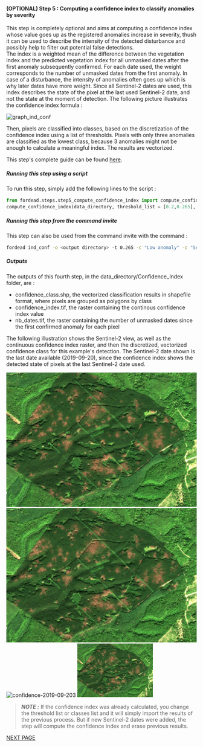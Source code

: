 #### (OPTIONAL) Step 5 : Computing a confidence index to classify anomalies by severity

This step is completely optional and aims at computing a confidence index whose value goes up as the registered anomalies increase in severity, thush it can be used to describe the intensity of the detected disturbance and possibly help to filter out potential false detections.  
The index is a weighted mean of the difference between the vegetation index and the predicted vegetation index for all unmasked dates after the first anomaly subsequently confirmed. For each date used, the weight corresponds to the number of unmasked dates from the first anomaly. In case of a disturbance, the intensity of anomalies often goes up which is why later dates have more weight. Since all Sentinel-2 dates are used, this index describes the state of the pixel at the last used Sentinel-2 date, and not the state at the moment of detection. The following picture illustrates the confidence index formula :

![graph_ind_conf](user_guides/english/Diagrams/graph_ind_conf.jpg "graph_ind_conf")

Then, pixels are classified into classes, based on the discretization of the confidence index using a list of thresholds. Pixels with only three anomalies are classified as the lowest class, because 3 anomalies might not be enough to calculate a meaningful index. The results are vectorized.

This step's complete guide can be found [here](https://fordead.gitlab.io/fordead_package/docs/user_guides/english/05_compute_confidence/).

##### Running this step using a script

To run this step, simply add the following lines to the script :
```python
from fordead.steps.step5_compute_confidence_index import compute_confidence_index
compute_confidence_index(data_directory, threshold_list = [0.2,0.265], classes_list = ["Low anomaly", "Severe anomaly"])
```

##### Running this step from the command invite

This step can also be used from the command invite with the command :
```bash
fordead ind_conf -o <output directory> -t 0.265 -c "Low anomaly" -c "Severe anomaly"
```

##### Outputs

The outputs of this fourth step, in the data_directory/Confidence_Index folder, are :
- confidence_class.shp, the vectorized classification results in shapefile format, where pixels are grouped as polygons by class
- confidence_index.tif, the raster containing the continous confidence index value
- nb_dates.tif, the raster containing the number of unmasked dates since the first confirmed anomaly for each pixel

The following illustration shows the Sentinel-2 view, as well as the continuous confidence index raster, and then the discretized, vectorized confidence class for this example's detection. The Sentinel-2 date shown is the last date available (2019-09-20), since the confidence index shows the detected state of pixels at the last Sentinel-2 date used.

![confidence-2019-09-20](Figures/gif_confidence.gif "confidence-2019-09-20")
![confidence-2019-09-202](Figures/gif_confidence2.gif "confidence-2019-09-202")
![confidence-2019-09-203](Figures/gif_confidence.gif3 "confidence-2019-09-203")
<img src="Figures/gif_confidence.gif" alt="gif_confidence4" width="200"/>

> **_NOTE :_** If the confidence index was already calculated, you change the threshold list or classes list and it will simply import the results of the previous process. But if new Sentinel-2 dates were added, the step will compute the confidence index and erase previous results.

[NEXT PAGE](https://fordead.gitlab.io/fordead_package/docs/Tutorial/06_export_results)